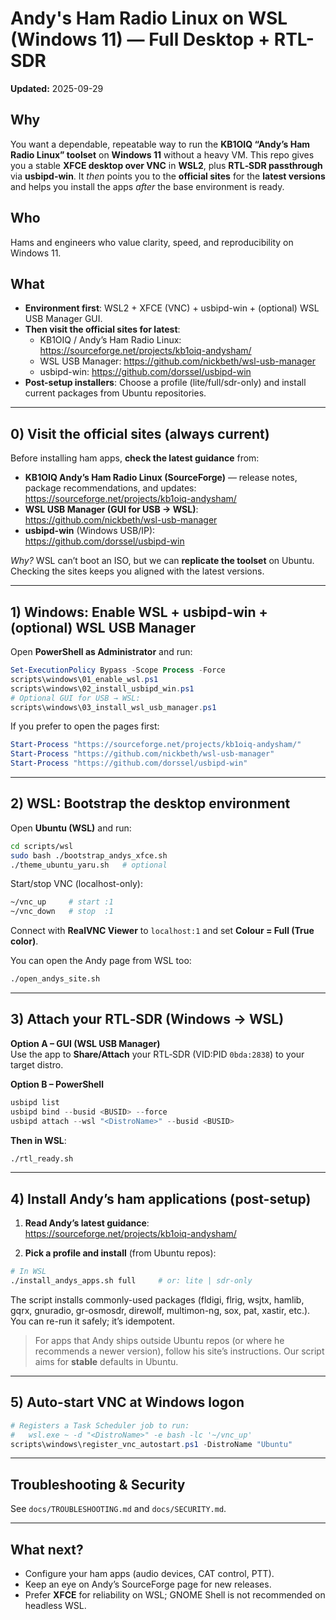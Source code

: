# Andy's Ham Radio Linux on WSL (Windows 11) — Full Desktop + RTL-SDR

**Updated:** 2025-09-29

## Why
You want a dependable, repeatable way to run the **KB1OIQ “Andy’s Ham Radio Linux” toolset** on **Windows 11** without a heavy VM. This repo gives you a stable **XFCE desktop over VNC** in **WSL2**, plus **RTL‑SDR passthrough** via **usbipd-win**. It *then* points you to the **official sites** for the **latest versions** and helps you install the apps *after* the base environment is ready.

## Who
Hams and engineers who value clarity, speed, and reproducibility on Windows 11.

## What
- **Environment first**: WSL2 + XFCE (VNC) + usbipd-win + (optional) WSL USB Manager GUI.
- **Then visit the official sites for latest**:
  - KB1OIQ / Andy’s Ham Radio Linux: <https://sourceforge.net/projects/kb1oiq-andysham/>
  - WSL USB Manager: <https://github.com/nickbeth/wsl-usb-manager>
  - usbipd-win: <https://github.com/dorssel/usbipd-win>
- **Post-setup installers**: Choose a profile (lite/full/sdr-only) and install current packages from Ubuntu repositories.

---

## 0) Visit the official sites (always current)
Before installing ham apps, **check the latest guidance** from:
- **KB1OIQ Andy’s Ham Radio Linux (SourceForge)** — release notes, package recommendations, and updates:  
  <https://sourceforge.net/projects/kb1oiq-andysham/>
- **WSL USB Manager (GUI for USB → WSL)**:  
  <https://github.com/nickbeth/wsl-usb-manager>
- **usbipd-win** (Windows USB/IP):  
  <https://github.com/dorssel/usbipd-win>

*Why?* WSL can’t boot an ISO, but we can **replicate the toolset** on Ubuntu. Checking the sites keeps you aligned with the latest versions.

---

## 1) Windows: Enable WSL + usbipd-win + (optional) WSL USB Manager

Open **PowerShell as Administrator** and run:

```powershell
Set-ExecutionPolicy Bypass -Scope Process -Force
scripts\windows\01_enable_wsl.ps1
scripts\windows\02_install_usbipd_win.ps1
# Optional GUI for USB → WSL:
scripts\windows\03_install_wsl_usb_manager.ps1
```

If you prefer to open the pages first:
```powershell
Start-Process "https://sourceforge.net/projects/kb1oiq-andysham/"
Start-Process "https://github.com/nickbeth/wsl-usb-manager"
Start-Process "https://github.com/dorssel/usbipd-win"
```

---

## 2) WSL: Bootstrap the desktop environment

Open **Ubuntu (WSL)** and run:

```bash
cd scripts/wsl
sudo bash ./bootstrap_andys_xfce.sh
./theme_ubuntu_yaru.sh   # optional
```

Start/stop VNC (localhost-only):
```bash
~/vnc_up     # start :1
~/vnc_down   # stop  :1
```
Connect with **RealVNC Viewer** to `localhost:1` and set **Colour = Full (True color)**.

You can open the Andy page from WSL too:
```bash
./open_andys_site.sh
```

---

## 3) Attach your RTL‑SDR (Windows → WSL)

**Option A – GUI (WSL USB Manager)**  
Use the app to **Share/Attach** your RTL‑SDR (VID:PID `0bda:2838`) to your target distro.

**Option B – PowerShell**  
```powershell
usbipd list
usbipd bind --busid <BUSID> --force
usbipd attach --wsl "<DistroName>" --busid <BUSID>
```

**Then in WSL**:
```bash
./rtl_ready.sh
```

---

## 4) Install Andy’s ham applications (post-setup)

1. **Read Andy’s latest guidance**:  
   <https://sourceforge.net/projects/kb1oiq-andysham/>

2. **Pick a profile and install** (from Ubuntu repos):
```bash
# In WSL
./install_andys_apps.sh full     # or: lite | sdr-only
```

The script installs commonly-used packages (fldigi, flrig, wsjtx, hamlib, gqrx, gnuradio, gr-osmosdr, direwolf, multimon-ng, sox, pat, xastir, etc.). You can re-run it safely; it’s idempotent.

> For apps that Andy ships outside Ubuntu repos (or where he recommends a newer version), follow his site’s instructions. Our script aims for **stable** defaults in Ubuntu.

---

## 5) Auto-start VNC at Windows logon

```powershell
# Registers a Task Scheduler job to run:
#   wsl.exe ~ -d "<DistroName>" -e bash -lc '~/vnc_up'
scripts\windows\register_vnc_autostart.ps1 -DistroName "Ubuntu"
```

---

## Troubleshooting & Security
See `docs/TROUBLESHOOTING.md` and `docs/SECURITY.md`.

---

## What next?
- Configure your ham apps (audio devices, CAT control, PTT).
- Keep an eye on Andy’s SourceForge page for new releases.
- Prefer **XFCE** for reliability on WSL; GNOME Shell is not recommended on headless WSL.
